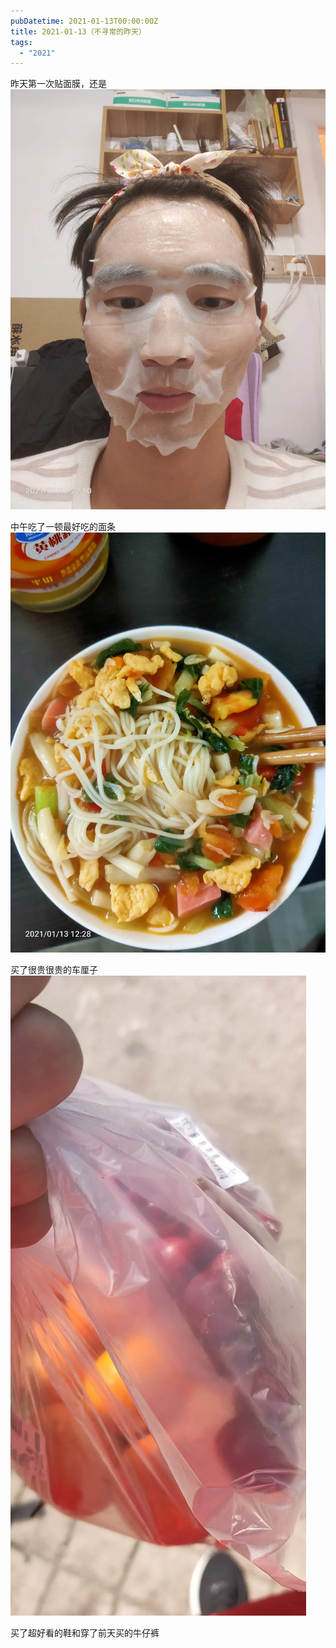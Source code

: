 ```yaml
---
pubDatetime: 2021-01-13T00:00:00Z
title: 2021-01-13（不寻常的昨天）
tags:
  - "2021"
---
```


昨天第一次贴面膜，还是
![](../../img/6904315-85b7976e810f0fb9.jpg)

中午吃了一顿最好吃的面条![](../../img/6904315-f5fefa986b0cf1ed.jpg)


买了很贵很贵的车厘子
![](../../img/6904315-6a5c5e17b90b95c2.jpg)

买了超好看的鞋和穿了前天买的牛仔裤

